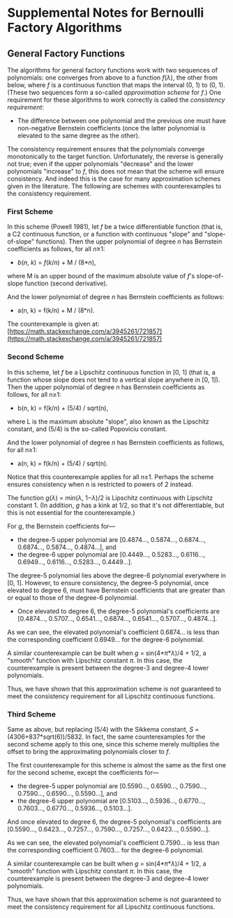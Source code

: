 # Supplemental Notes for Bernoulli Factory Algorithms

<a id=General_Factory_Functions></a>
## General Factory Functions

The algorithms for general factory functions work with two sequences of polynomials: one converges from above to a function _f_(_&lambda;_), the other from below, where _f_ is a continuous function that maps the interval (0, 1) to (0, 1).  (These two sequences form a so-called _approximation scheme_ for _f_.) One requirement for these algorithms to work correctly is called the _consistency requirement_:

- The difference between one polynomial and the previous one must have non-negative Bernstein coefficients (once the latter polynomial is elevated to the same degree as the other).

The consistency requirement ensures that the polynomials converge monotonically to the target function.  Unfortunately, the reverse is generally not true; even if the upper polynomials "decrease" and the lower polynomials "increase" to _f_, this does not mean that the scheme will ensure consistency.  And indeed this is the case for many approximation schemes given in the literature.  The following are schemes with counterexamples to the consistency requirement.

<a id=First_Scheme></a>
### First Scheme

In this scheme (Powell 1981), let _f_ be a twice differentiable function (that is, a C2 continuous function, or a function with continuous "slope" and "slope-of-slope" functions).  Then the upper polynomial of degree _n_ has Bernstein coefficients as follows, for all _n_&ge;1:

- _b_(_n_, _k_) = _f_(_k_/_n_) + M / (8*_n_),

where M is an upper bound of the maximum absolute value of _f_'s slope-of-slope function (second derivative).

And the lower polynomial of degree _n_ has Bernstein coefficients as follows:

- a(n, k) = f(k/n) + M / (8*n).

The counterexample is given at: [https://math.stackexchange.com/a/3945261/721857](https://math.stackexchange.com/a/3945261/721857)

<a id=Second_Scheme></a>
### Second Scheme

In this scheme, let _f_ be a Lipschitz continuous function in [0, 1] (that is, a function whose slope does not tend to a vertical slope anywhere in [0, 1]).  Then the upper polynomial of degree _n_ has Bernstein coefficients as follows, for all n&ge;1:

- b(n, k) = f(k/n) + (5/4) / sqrt(n),

where L is the maximum absolute "slope", also known as the Lipschitz constant, and (5/4) is the so-called Popoviciu constant.

And the lower polynomial of degree _n_ has Bernstein coefficients as follows, for all n&ge;1:

- a(n, k) = f(k/n) + (5/4) / sqrt(n).

Notice that this counterexample applies for all n&ge;1.  Perhaps the scheme ensures consistency when n is restricted to powers of 2 instead.

The function _g_(_&lambda;_) = min(_&lambda;_, 1&minus;_&lambda;_)/2 is Lipschitz continuous with Lipschitz constant 1.  (In addition, _g_ has a kink at 1/2, so that it's not differentiable, but this is not essential for the counterexample.)

For _g_, the Bernstein coefficients for&mdash;

- the degree-5 upper polynomial are [0.4874..., 0.5874..., 0.6874..., 0.6874..., 0.5874..., 0.4874...], and
- the degree-6 upper polynomial are [0.4449..., 0.5283..., 0.6116..., 0.6949..., 0.6116..., 0.5283..., 0.4449...].

The degree-5 polynomial lies above the degree-6 polynomial everywhere in [0, 1].  However, to ensure consistency, the degree-5 polynomial, once elevated to degree 6, must have Bernstein coefficients that are greater than or equal to those of the degree-6 polynomial.

- Once elevated to degree 6, the degree-5 polynomial's coefficients are [0.4874..., 0.5707..., 0.6541..., 0.6874..., 0.6541..., 0.5707..., 0.4874...].

As we can see, the elevated polynomial's coefficient 0.6874... is less than the corresponding coefficient 0.6949... for the degree-6 polynomial.

A similar counterexample can be built when _g_ = sin(4\*_&pi;_\*_&lambda;_)/4 + 1/2, a "smooth" function with Lipschitz constant _&pi;_.  In this case, the counterexample is present between the degree-3 and degree-4 lower polynomials.

Thus, we have shown that this approximation scheme is not guaranteed to meet the consistency requirement for all Lipschitz continuous functions.

<a id=Third_Scheme></a>
### Third Scheme

Same as above, but replacing (5/4) with the Sikkema constant, _S_ = (4306+837*sqrt(6))/5832.   In fact, the same counterexamples for the second scheme apply to this one, since this scheme merely multiplies the offset to bring the approximating polynomials closer to _f_.

The first counterexample for this scheme is almost the same as the first one for the second scheme, except the coefficients for&mdash;

- the degree-5 upper polynomial are [0.5590..., 0.6590..., 0.7590..., 0.7590..., 0.6590..., 0.5590...], and
- the degree-6 upper polynomial are [0.5103..., 0.5936..., 0.6770..., 0.7603..., 0.6770..., 0.5936..., 0.5103...].

And once elevated to degree 6, the degree-5 polynomial's coefficients are [0.5590..., 0.6423..., 0.7257..., 0.7590..., 0.7257..., 0.6423..., 0.5590...].

As we can see, the elevated polynomial's coefficient 0.7590... is less than the corresponding coefficient 0.7603... for the degree-6 polynomial.

A similar counterexample can be built when _g_ = sin(4\*_&pi;_\*_&lambda;_)/4 + 1/2, a "smooth" function with Lipschitz constant _&pi;_.  In this case, the counterexample is present between the degree-3 and degree-4 lower polynomials.

Thus, we have shown that this approximation scheme is not guaranteed to meet the consistency requirement for all Lipschitz continuous functions.
